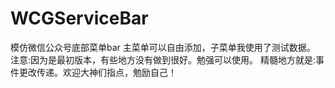 # WCGServiceBar
模仿微信公众号底部菜单bar
主菜单可以自由添加，子菜单我使用了测试数据。
注意:因为是最初版本，有些地方没有做到很好。勉强可以使用。
精髓地方就是:事件更改传递。欢迎大神们指点，勉励自己！
